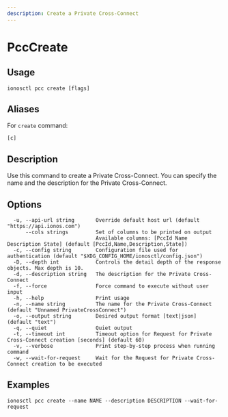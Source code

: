 ```yaml
---
description: Create a Private Cross-Connect
---
```


# PccCreate

## Usage

```text
ionosctl pcc create [flags]
```

## Aliases

For `create` command:

```text
[c]
```

## Description

Use this command to create a Private Cross-Connect. You can specify the name and the description for the Private Cross-Connect.

## Options

```text
  -u, --api-url string       Override default host url (default "https://api.ionos.com")
      --cols strings         Set of columns to be printed on output 
                             Available columns: [PccId Name Description State] (default [PccId,Name,Description,State])
  -c, --config string        Configuration file used for authentication (default "$XDG_CONFIG_HOME/ionosctl/config.json")
  -D, --depth int            Controls the detail depth of the response objects. Max depth is 10.
  -d, --description string   The description for the Private Cross-Connect
  -f, --force                Force command to execute without user input
  -h, --help                 Print usage
  -n, --name string          The name for the Private Cross-Connect (default "Unnamed PrivateCrossConnect")
  -o, --output string        Desired output format [text|json] (default "text")
  -q, --quiet                Quiet output
  -t, --timeout int          Timeout option for Request for Private Cross-Connect creation [seconds] (default 60)
  -v, --verbose              Print step-by-step process when running command
  -w, --wait-for-request     Wait for the Request for Private Cross-Connect creation to be executed
```

## Examples

```text
ionosctl pcc create --name NAME --description DESCRIPTION --wait-for-request
```

